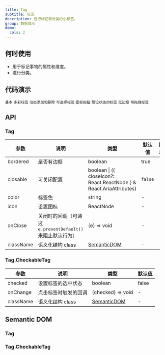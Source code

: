 ```yaml
---
title: Tag
subtitle: 标签
description: 进行标记和分类的小标签。
group: 数据展示
demo:
  cols: 2
---
```


## 何时使用

- 用于标记事物的属性和维度。
- 进行分类。

## 代码演示

<!-- prettier-ignore -->
<code src="./demo/basic.tsx">基本</code>
<code src="./demo/colorful.tsx">多彩标签</code>
<code src="./demo/control.tsx">动态添加和删除</code>
<code src="./demo/checkable.tsx">可选择标签</code>
<code src="./demo/icon.tsx">图标按钮</code>
<code src="./demo/status.tsx">预设状态的标签</code>
<code src="./demo/borderless.tsx">无边框</code>
<code src="./demo/draggable.tsx">可拖拽标签</code>

## API

### Tag

| 参数 | 说明 | 类型 | 默认值 | 版本 |
| --- | --- | --- | --- | --- |
| bordered | 是否有边框 | boolean | true |  |
| closable | 可关闭配置 | boolean \| ({ closeIcon?: React.ReactNode } & React.AriaAttributes) | `false` |  |
| color | 标签色 | string | - |  |
| icon | 设置图标 | ReactNode | - |  |
| onClose | 关闭时的回调（可通过 `e.preventDefault()` 来阻止默认行为） | (e) => void | - |  |
| className | 语义化结构 class | [SemanticDOM](#tag-1) | - |  |

### Tag.CheckableTag

| 参数      | 说明                 | 类型                              | 默认值 |
| --------- | -------------------- | --------------------------------- | ------ |
| checked   | 设置标签的选中状态   | boolean                           | false  |
| onChange  | 点击标签时触发的回调 | (checked) => void                 | -      |
| className | 语义化结构 class     | [SemanticDOM](#tagcheckabletag-1) | -      |

## Semantic DOM

### Tag

<code src="./demo/_semantic_basic.tsx" simplify></code>

### Tag.CheckableTag

<code src="./demo/_semantic_checkable.tsx" simplify></code>
